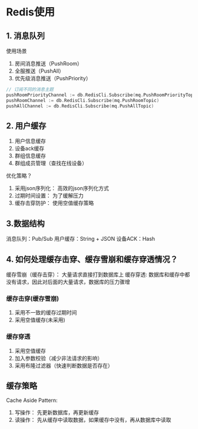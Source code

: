 # Redis使用

## 1. 消息队列

使用场景

1. 房间消息推送（PushRoom）
2. 全服推送（PushAll）
3. 优先级消息推送（PushPriority）

```go
// 订阅不同的消息主题
pushRoomPriorityChannel := db.RedisCli.Subscribe(mq.PushRoomPriorityTopic)
pushRoomChannel := db.RedisCli.Subscribe(mq.PushRoomTopic)
pushAllChannel := db.RedisCli.Subscribe(mq.PushAllTopic)
```

## 2. 用户缓存

1. 用户信息缓存
2. 设备ack缓存
3. 群组信息缓存
4. 群组成员管理（查找在线设备）

优化策略？

1. 采用json序列化： 高效的json序列化方式
2. 过期时间设置： 为了缓解压力
3. 缓存击穿防护： 使用空值缓存策略

## 3.数据结构

消息队列：Pub/Sub
用户缓存：String + JSON
设备ACK：Hash

## 4. 如何处理缓存击穿、缓存雪崩和缓存穿透情况？

缓存雪崩（缓存击穿）： 大量请求直接打到数据库上
缓存穿透: 数据库和缓存中都没有请求，因此对后面的大量请求，数据库的压力骤增

### 缓存击穿(缓存雪崩)

1. 采用不一致的缓存过期时间
2. 采用空值缓存(未采用)

### 缓存穿透

1. 采用空值缓存
2. 加入参数校验（减少非法请求的影响）
3. 采用布隆过滤器（快速判断数据是否存在）

## 缓存策略

Cache Aside Pattern:

1. 写操作： 先更新数据库，再更新缓存
2. 读操作： 先从缓存中读取数据，如果缓存中没有，再从数据库中读取
